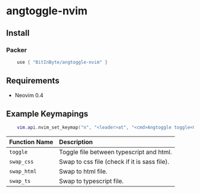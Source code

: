 # angtoggle-nvim

## Install

### Packer

```lua
    use { "BitInByte/angtoggle-nvim" }
```

## Requirements

- Neovim 0.4

## Example Keymapings
```lua
    vim.api.nvim_set_keymap("n", "<leader>at", "<cmd>Angtoggle toggle<CR>", {silent = true})
```
| Function Name               | Description                                                      |
| :----------------------- | :----------------------------------------------------------------|
| `toggle` | Toggle file between typescript and html. |
| `swap_css` | Swap to css file (check if it is sass file). |
| `swap_html` | Swap to html file. |
| `swap_ts` | Swap to typescript file. |

